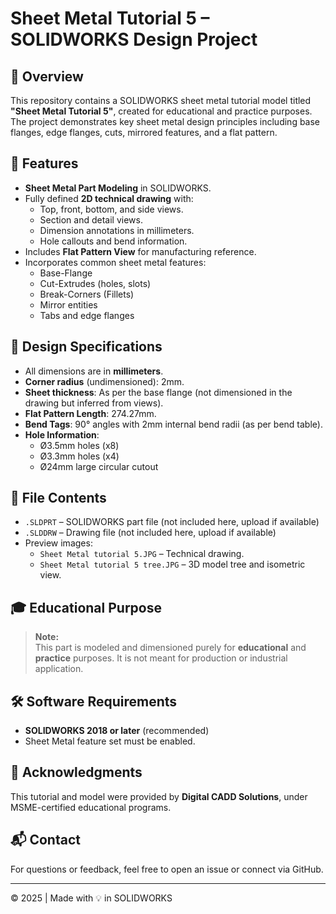 # Sheet Metal Tutorial 5 – SOLIDWORKS Design Project

## 📄 Overview

This repository contains a SOLIDWORKS sheet metal tutorial model titled **"Sheet Metal Tutorial 5"**, created for educational and practice purposes. The project demonstrates key sheet metal design principles including base flanges, edge flanges, cuts, mirrored features, and a flat pattern.

## 🧩 Features

- **Sheet Metal Part Modeling** in SOLIDWORKS.
- Fully defined **2D technical drawing** with:
  - Top, front, bottom, and side views.
  - Section and detail views.
  - Dimension annotations in millimeters.
  - Hole callouts and bend information.
- Includes **Flat Pattern View** for manufacturing reference.
- Incorporates common sheet metal features:
  - Base-Flange
  - Cut-Extrudes (holes, slots)
  - Break-Corners (Fillets)
  - Mirror entities
  - Tabs and edge flanges

## 📐 Design Specifications

- All dimensions are in **millimeters**.
- **Corner radius** (undimensioned): 2mm.
- **Sheet thickness**: As per the base flange (not dimensioned in the drawing but inferred from views).
- **Flat Pattern Length**: 274.27mm.
- **Bend Tags**: 90° angles with 2mm internal bend radii (as per bend table).
- **Hole Information**:
  - Ø3.5mm holes (x8)
  - Ø3.3mm holes (x4)
  - Ø24mm large circular cutout

## 📁 File Contents

- `.SLDPRT` – SOLIDWORKS part file (not included here, upload if available)
- `.SLDDRW` – Drawing file (not included here, upload if available)
- Preview images:
  - `Sheet Metal tutorial 5.JPG` – Technical drawing.
  - `Sheet Metal tutorial 5 tree.JPG` – 3D model tree and isometric view.

## 🎓 Educational Purpose

> **Note:**  
> This part is modeled and dimensioned purely for **educational** and **practice** purposes. It is not meant for production or industrial application.

## 🛠 Software Requirements

- **SOLIDWORKS 2018 or later** (recommended)
- Sheet Metal feature set must be enabled.

## 🤝 Acknowledgments

This tutorial and model were provided by **Digital CADD Solutions**, under MSME-certified educational programs.

## 📬 Contact

For questions or feedback, feel free to open an issue or connect via GitHub.

---

© 2025 | Made with 💡 in SOLIDWORKS
